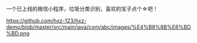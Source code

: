 一个已上线的微信小程序，垃圾分类识别，喜欢的宝子点个☆吧！

https://github.com/hxz-123/hxz-demo/blob/master/src/main/java/com/abc/images/%E4%B8%8B%E8%BD%BD.png
